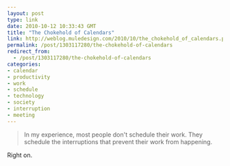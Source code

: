 ```yaml
---
layout: post
type: link
date: 2010-10-12 10:33:43 GMT
title: "The Chokehold of Calendars"
link: http://weblog.muledesign.com/2010/10/the_chokehold_of_calendars.php#more
permalink: /post/1303117280/the-chokehold-of-calendars
redirect_from: 
  - /post/1303117280/the-chokehold-of-calendars
categories:
- calendar
- productivity
- work
- schedule
- technology
- society
- interruption
- meeting
---
```

<blockquote>In my experience, most people don't schedule their work. They schedule the interruptions that prevent their work from happening.</blockquote>
Right on.
